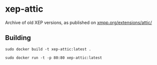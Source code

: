 # xep-attic

Archive of old XEP versions, as published on [xmpp.org/extensions/attic/](https://xmpp.org/extensions/attic/)

## Building

```shell
sudo docker build -t xep-attic:latest .
```

```shell
sudo docker run -t -p 80:80 xep-attic:latest
```
